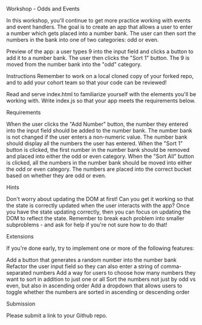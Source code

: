 Workshop - Odds and Events

In this workshop, you'll continue to get more practice working with events and event handlers. The goal is to create an app that allows a user to enter a number which gets placed into a number bank. The user can then sort the numbers in the bank into one of two categories: odd or even.

Preview of the app: a user types 9 into the input field and clicks a button to add it to a number bank. The user then clicks the "Sort 1" button. The 9 is moved from the number bank into the "odd" category.

Instructions
Remember to work on a local cloned copy of your forked repo, and to add your cohort team so that your code can be reviewed!

Read and serve index.html to familiarize yourself with the elements you'll be working with.
Write index.js so that your app meets the requirements below.

Requirements

When the user clicks the "Add Number" button, the number they entered into the input field should be added to the number bank.
The number bank is not changed if the user enters a non-numeric value.
The number bank should display all the numbers the user has entered.
When the "Sort 1" button is clicked, the first number in the number bank should be removed and placed into either the odd or even category.
When the "Sort All" button is clicked, all the numbers in the number bank should be moved into either the odd or even category.
The numbers are placed into the correct bucket based on whether they are odd or even.

Hints

Don't worry about updating the DOM at first! Can you get it working so that the state is correctly updated when the user interacts with the app?
Once you have the state updating correctly, then you can focus on updating the DOM to reflect the state.
Remember to break each problem into smaller subproblems - and ask for help if you're not sure how to do that!

Extensions

If you're done early, try to implement one or more of the following features:

Add a button that generates a random number into the number bank
Refactor the user input field so they can also enter a string of comma-separated numbers
Add a way for users to choose how many numbers they want to sort in addition to just one or all
Sort the numbers not just by odd vs even, but also in ascending order
Add a dropdown that allows users to toggle whether the numbers are sorted in ascending or descending order

Submission

Please submit a link to your Github repo.
